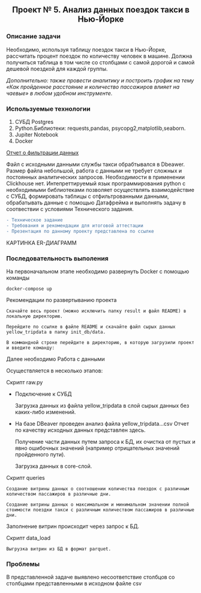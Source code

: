 ## <p align="center">Проект № 5. Анализ данных поездок такси в Нью-Йорке</p>

### Описание задачи

Необходимо, используя таблицу поездок такси в Нью-Йорке, рассчитать процент поездок по количеству человек в машине. Должна получиться таблица в том числе со столбцами с самой дорогой и самой дешевой поездкой для каждой группы.

*Дополнительно: также провести аналитику и построить график на тему «Как пройденное расстояние и количество пассажиров влияет на чаевые» в любом удобном инструменте.*

### Используемые технологии
1. СУБД Postgres
2. Python.Библиотеки: requests,pandas, psycopg2,matplotlib,seaborn.
3. Jupiter Notebook
4. Docker



[Отчет о фильтрации данных](https://github.com/SergeyGitH/DataEngineer_Final/blob/master/doc/report.txt "Отчет о фильтрации данных")


Файл с исходными данными службы такси обрабтывался в Dbeawer. Размер файла небольшой, работа с данными не требует сложных и постоянных аналитических запросов. Необходимости в применении Clickhouse нет. Интепреттируемый язык программирования python c необходимыми библиотеками позволяет осуществлять взаимодействие с СУБД, формировать таблицы с отфильтрованными данными, обрабатывать данные с помощью Датафрейма и выполнять задачу в соотвествии с условиями Технического задания.

```diff
- Техническое задание
- Требования и рекомендации для итоговой аттестации 
- Презентация по данному проекту представлена по ссылке
```

КАРТИНКА ER-ДИАГРАММ

### Последовательность выполения 
На первоначальном этапе необходимо развернуть Docker с помощью команды
```
docker-compose up
```
Рекомендации по развертыванию проекта

    Скачайте весь проект (можно исключить папку result и файл README) в локальную директорию.

    Перейдите по ссылке в файле README и скачайте файл сырых данных yellow_tripdata в папку init_db/data.

    В коммандной строке перейдите в директорию, в которую загрузили проект и введите команду:


Далее необходимо Работа с данными

Осуществляется в несколько этапов:

Скрипт raw.py

* Подключение к СУБД
    
    Загрузка данных из файла yellow_tripdata в слой сырых данных без каких-либо изменений.
* На базе DBeaver проведен анализ файла yellow_tripdata...csv
    Отчет по качеству исходных данных представлен здесь. 
    
    Получение части данных путем запроса к БД, их очистка от пустых и явно ошибочных значений (например отрицательных значений пройденного пути).

    Загрузка данных в core-слой.

Скрипт queries

    Создание витрины данных о соотношении количества поездок с различным количеством пассажиров в различные дни.

    Создание витрины данных о максимальном и минимальном значении полной стоимости поездки такси с различным количеством пассажиров в различные дни.

Заполнение витрин происходит через запрос к БД.

Скрипт data_load

    Выгрузка витрин из БД в формат parquet.




### Проблемы
В представленной задаче выявлено несоответствие столбцов со столбцами представленными в исходном файле csv


